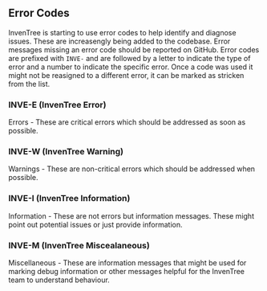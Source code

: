 ## Error Codes

InvenTree is starting to use error codes to help identify and diagnose issues. These are increasengly being added to the codebase. Error messages missing an error code should be reported on GitHub.
Error codes are prefixed with `INVE-` and are followed by a letter to indicate the type of error and a number to indicate the specific error. Once a code was used it might not be reasigned to a different error, it can be marked as stricken from the list.

### INVE-E (InvenTree Error)
Errors - These are critical errors which should be addressed as soon as possible.


### INVE-W (InvenTree Warning)
Warnings - These are non-critical errors which should be addressed when possible.

### INVE-I (InvenTree Information)
Information - These are not errors but information messages. These might point out potential issues or just provide information.

### INVE-M (InvenTree Miscealaneous)
Miscellaneous - These are information messages that might be used for marking debug information or other messages helpful for the InvenTree team to understand behaviour.
